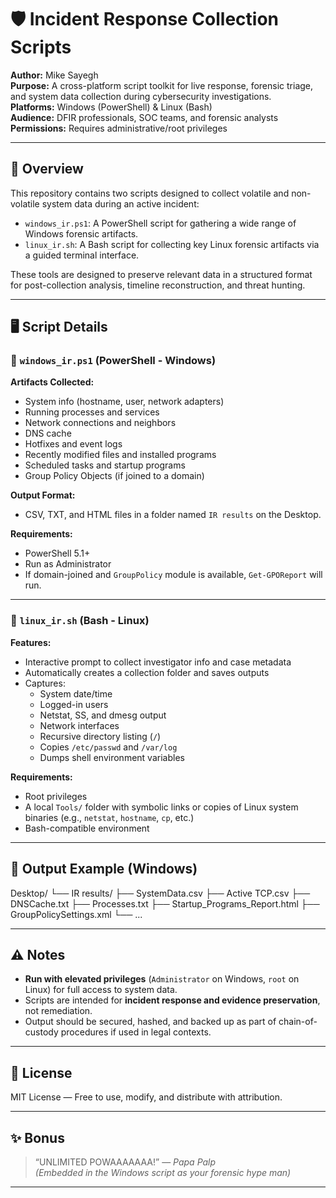 # 🛡️ Incident Response Collection Scripts

**Author:** Mike Sayegh  
**Purpose:** A cross-platform script toolkit for live response, forensic triage, and system data collection during cybersecurity investigations.  
**Platforms:** Windows (PowerShell) & Linux (Bash)  
**Audience:** DFIR professionals, SOC teams, and forensic analysts  
**Permissions:** Requires administrative/root privileges

---

## 📁 Overview

This repository contains two scripts designed to collect volatile and non-volatile system data during an active incident:

- `windows_ir.ps1`: A PowerShell script for gathering a wide range of Windows forensic artifacts.
- `linux_ir.sh`: A Bash script for collecting key Linux forensic artifacts via a guided terminal interface.

These tools are designed to preserve relevant data in a structured format for post-collection analysis, timeline reconstruction, and threat hunting.

---

## 🖥️ Script Details

### 🔹 `windows_ir.ps1` (PowerShell - Windows)

**Artifacts Collected:**
- System info (hostname, user, network adapters)
- Running processes and services
- Network connections and neighbors
- DNS cache
- Hotfixes and event logs
- Recently modified files and installed programs
- Scheduled tasks and startup programs
- Group Policy Objects (if joined to a domain)

**Output Format:**
- CSV, TXT, and HTML files in a folder named `IR results` on the Desktop.

**Requirements:**
- PowerShell 5.1+
- Run as Administrator
- If domain-joined and `GroupPolicy` module is available, `Get-GPOReport` will run.

---

### 🔹 `linux_ir.sh` (Bash - Linux)

**Features:**
- Interactive prompt to collect investigator info and case metadata
- Automatically creates a collection folder and saves outputs
- Captures:
  - System date/time
  - Logged-in users
  - Netstat, SS, and dmesg output
  - Network interfaces
  - Recursive directory listing (`/`)
  - Copies `/etc/passwd` and `/var/log`
  - Dumps shell environment variables

**Requirements:**
- Root privileges
- A local `Tools/` folder with symbolic links or copies of Linux system binaries (e.g., `netstat`, `hostname`, `cp`, etc.)
- Bash-compatible environment

---

## 🧰 Output Example (Windows)

Desktop/
└── IR results/
├── SystemData.csv
├── Active TCP.csv
├── DNSCache.txt
├── Processes.txt
├── Startup_Programs_Report.html
├── GroupPolicySettings.xml
└── ... 


---

## ⚠️ Notes

- **Run with elevated privileges** (`Administrator` on Windows, `root` on Linux) for full access to system data.
- Scripts are intended for **incident response and evidence preservation**, not remediation.
- Output should be secured, hashed, and backed up as part of chain-of-custody procedures if used in legal contexts.

---

## 📝 License

MIT License — Free to use, modify, and distribute with attribution.  

---

## ✨ Bonus

> “UNLIMITED POWAAAAAAA!” — *Papa Palp*  
> _(Embedded in the Windows script as your forensic hype man)_

---
